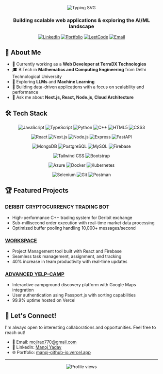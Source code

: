 <div align="center">
  <img src="https://readme-typing-svg.herokuapp.com?font=Fira+Code&size=32&duration=3000&pause=1000&color=2F80ED&center=true&vCenter=true&width=600&lines=Hi+there!+I'm+Manoj+Kumar;Full+Stack+Developer;Cloud+Engineering+Enthusiast;Data+Science+Explorer" alt="Typing SVG" />
</div>

<h3 align="center">Building scalable web applications & exploring the AI/ML landscape</h3>

<div align="center">
  
  [![LinkedIn](https://img.shields.io/badge/LinkedIn-0077B5?style=for-the-badge&logo=linkedin&logoColor=white)](https://www.linkedin.com/in/manoj-yadav-41806b202/)
  [![Portfolio](https://img.shields.io/badge/Portfolio-000000?style=for-the-badge&logo=vercel&logoColor=white)](https://manoj-github-io.vercel.app/)
  [![LeetCode](https://img.shields.io/badge/LeetCode-FFA116?style=for-the-badge&logo=leetcode&logoColor=black)](https://leetcode.com/u/urahara_kisuke_daijoubu_desu/)
  [![Email](https://img.shields.io/badge/Email-D14836?style=for-the-badge&logo=gmail&logoColor=white)](mailto:mojirao770@gmail.com)
  
</div>

## 🧠 About Me

- 🔭 Currently working as a **Web Developer at TerraDX Technologies**
- 🎓 B.Tech in **Mathematics and Computing Engineering** from Delhi Technological University
- 🌱 Exploring **LLMs** and **Machine Learning**
- 🚀 Building data-driven applications with a focus on scalability and performance
- 💬 Ask me about **Next.js, React, Node.js, Cloud Architecture**


## 🛠️ Tech Stack

<div align="center">
  
  ![JavaScript](https://img.shields.io/badge/-JavaScript-F7DF1E?style=flat-square&logo=javascript&logoColor=black)
  ![TypeScript](https://img.shields.io/badge/-TypeScript-3178C6?style=flat-square&logo=typescript&logoColor=white)
  ![Python](https://img.shields.io/badge/-Python-3776AB?style=flat-square&logo=python&logoColor=white)
  ![C++](https://img.shields.io/badge/-C++-00599C?style=flat-square&logo=cplusplus&logoColor=white)
  ![HTML5](https://img.shields.io/badge/-HTML5-E34F26?style=flat-square&logo=html5&logoColor=white)
  ![CSS3](https://img.shields.io/badge/-CSS3-1572B6?style=flat-square&logo=css3&logoColor=white)
  
  ![React](https://img.shields.io/badge/-React-61DAFB?style=flat-square&logo=react&logoColor=black)
  ![Next.js](https://img.shields.io/badge/-Next.js-000000?style=flat-square&logo=nextdotjs&logoColor=white)
  ![Node.js](https://img.shields.io/badge/-Node.js-339933?style=flat-square&logo=nodedotjs&logoColor=white)
  ![Express](https://img.shields.io/badge/-Express-000000?style=flat-square&logo=express&logoColor=white)
  ![FastAPI](https://img.shields.io/badge/-FastAPI-009688?style=flat-square&logo=fastapi&logoColor=white)
  
  ![MongoDB](https://img.shields.io/badge/-MongoDB-47A248?style=flat-square&logo=mongodb&logoColor=white)
  ![PostgreSQL](https://img.shields.io/badge/-PostgreSQL-4169E1?style=flat-square&logo=postgresql&logoColor=white)
  ![MySQL](https://img.shields.io/badge/-MySQL-4479A1?style=flat-square&logo=mysql&logoColor=white)
  ![Firebase](https://img.shields.io/badge/-Firebase-FFCA28?style=flat-square&logo=firebase&logoColor=black)
  
  ![Tailwind CSS](https://img.shields.io/badge/-Tailwind_CSS-38B2AC?style=flat-square&logo=tailwindcss&logoColor=white)
  ![Bootstrap](https://img.shields.io/badge/-Bootstrap-7952B3?style=flat-square&logo=bootstrap&logoColor=white)
  
  ![Azure](https://img.shields.io/badge/-Azure-0078D4?style=flat-square&logo=microsoftazure&logoColor=white)
  ![Docker](https://img.shields.io/badge/-Docker-2496ED?style=flat-square&logo=docker&logoColor=white)
  ![Kubernetes](https://img.shields.io/badge/-Kubernetes-326CE5?style=flat-square&logo=kubernetes&logoColor=white)
  
  ![Selenium](https://img.shields.io/badge/-Selenium-43B02A?style=flat-square&logo=selenium&logoColor=white)
  ![Git](https://img.shields.io/badge/-Git-F05032?style=flat-square&logo=git&logoColor=white)
  ![Postman](https://img.shields.io/badge/-Postman-FF6C37?style=flat-square&logo=postman&logoColor=white)
  
</div>

## 🏆 Featured Projects

### DERIBIT CRYPTOCURRENCY TRADING BOT
- High-performance C++ trading system for Deribit exchange
- Sub-millisecond order execution with real-time market data processing
- Optimized buffer pooling handling 10,000+ messages/second

### [WORKSPACE](https://github.com/manoj/workspace)
- Project Management tool built with React and Firebase
- Seamless task management, assignment, and tracking
- 40% increase in team productivity with real-time updates

### [ADVANCED YELP-CAMP](https://github.com/manoj/yelp-camp)
- Interactive campground discovery platform with Google Maps integration
- User authentication using Passport.js with sorting capabilities
- 99.9% uptime hosted on Vercel

## 🤝 Let's Connect!

I'm always open to interesting collaborations and opportunities. Feel free to reach out!

- 📧 Email: [mojirao770@gmail.com](mailto:mojirao770@gmail.com)
- 💼 LinkedIn: [Manoj Yadav](https://www.linkedin.com/in/manoj-yadav-41806b202/)
- 🌐 Portfolio: [manoj-github-io.vercel.app](https://manoj-github-io.vercel.app/)

---

<div align="center">
  <img src="https://komarev.com/ghpvc/?username=manoj&style=flat-square&color=blue" alt="Profile views" />
</div>
